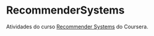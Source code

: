 RecommenderSystems
==================

Atividades do curso [Recommender Systems](https://www.coursera.org/learn/recommender-systems) do Coursera.
